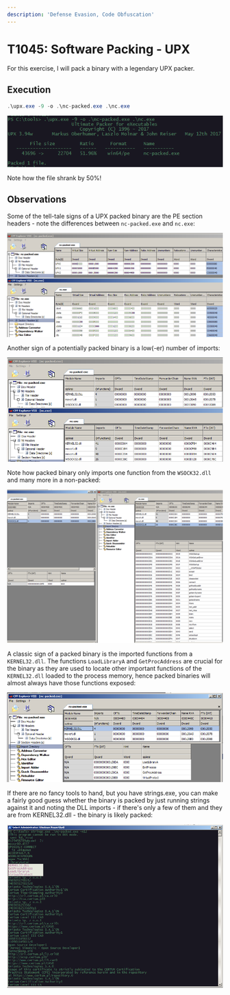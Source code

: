 ```yaml
---
description: 'Defense Evasion, Code Obfuscation'
---
```


# T1045: Software Packing - UPX

For this exercise, I will pack a binary with a legendary UPX packer.

## Execution

```csharp
.\upx.exe -9 -o .\nc-packed.exe .\nc.exe
```

![](../.gitbook/assets/upx-pack.png)

Note how the file shrank by 50%!

## Observations

Some of the tell-tale signs of a UPX packed binary are the PE section headers - note the differences between `nc-packed.exe` and `nc.exe`:

![](../.gitbook/assets/upx-packed-vs-unpacked.png)

Another sign of a potentially packed binary is a low\(-er\) number of imports:

![](../.gitbook/assets/upx-imports.png)

Note how packed binary only imports one function from the `WSOCK32.dll` and many more in a non-packed:

![](../.gitbook/assets/upx-sockets.png)

A classic sign of a packed binary is the imported functions from a `KERNEL32.dll`. The functions `LoadLibraryA` and `GetProcAddress` are crucial for the binary as they are used to locate other important functions of the `KERNEL32.dll` loaded to the process memory, hence packed binaries will almost always have those functions exposed:

![](../.gitbook/assets/upx-kernel.png)

If there are no fancy tools to hand, but you have strings.exe, you can make a fairly good guess whether the binary is packed by just running strings against it and noting the DLL imports - if there's only a few of them and they are from KERNEL32.dll - the binary is likely packed:

![](../.gitbook/assets/upx-strings.png)

